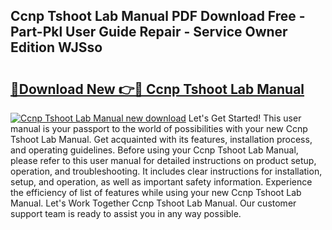 ## Ccnp Tshoot Lab Manual PDF Download Free - Part-Pkl User Guide Repair - Service Owner Edition WJSso

# <h2><a href="http://cf10986.oget.top/?id=Ccnp+Tshoot+Lab+Manual">🔗Download New 👉🔴 Ccnp Tshoot Lab Manual</a></h2>

[![Ccnp Tshoot Lab Manual new download](https://i.imgur.com/5g1atiW.png)](http://cf10986.oget.top/?id=Ccnp+Tshoot+Lab+Manual)
Let's Get Started! This user manual is your passport to the world of possibilities with your new Ccnp Tshoot Lab Manual. Get acquainted with its features, installation process, and operating guidelines. Before using your Ccnp Tshoot Lab Manual, please refer to this user manual for detailed instructions on product setup, operation, and troubleshooting. It includes clear instructions for installation, setup, and operation, as well as important safety information. Experience the efficiency of list of features while using your new Ccnp Tshoot Lab Manual. Let's Work Together Ccnp Tshoot Lab Manual. Our customer support team is ready to assist you in any way possible.
